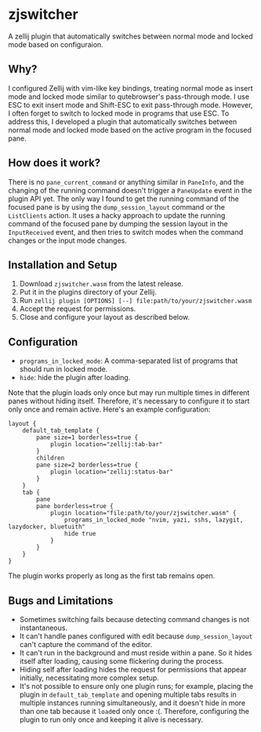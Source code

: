# zjswitcher

A zellij plugin that automatically switches between normal mode and locked mode based on configuraion. 

## Why?

I configured Zellij with vim-like key bindings, treating normal mode as insert mode and locked mode similar to qutebrowser's pass-through mode. I use ESC to exit insert mode and Shift-ESC to exit pass-through mode. However, I often forget to switch to locked mode in programs that use ESC. To address this, I developed a plugin that automatically switches between normal mode and locked mode based on the active program in the focused pane.

## How does it work?

There is no `pane_current_command` or anything similar in `PaneInfo`, and the changing of the running command doesn't trigger a `PaneUpdate` event in the plugin API yet. The only way I found to get the running command of the focused pane is by using the `dump_session_layout` command or the `ListClients` action. It uses a hacky approach to update the running command of the focused pane by dumping the session layout in the `InputReceived` event, and then tries to switch modes when the command changes or the input mode changes.

## Installation and Setup

1. Download `zjswitcher.wasm` from the latest release.
2. Put it in the plugins directory of your Zellij.
3. Run `zellij plugin [OPTIONS] [--] file:path/to/your/zjswitcher.wasm`
4. Accept the request for permissions.
5. Close and configure your layout as described below.

## Configuration

- `programs_in_locked_mode`: A comma-separated list of programs that should run in locked mode.
- `hide`: hide the plugin after loading.

Note that the plugin loads only once but may run multiple times in different panes without hiding itself. Therefore, it's necessary to configure it to start only once and remain active. Here's an example configuration:

```kdl
layout {
    default_tab_template {
        pane size=1 borderless=true {
            plugin location="zellij:tab-bar"
        }
        children
        pane size=2 borderless=true {
            plugin location="zellij:status-bar"
        }
    }
    tab {
        pane
        pane borderless=true {
            plugin location="file:path/to/your/zjswitcher.wasm" {
                programs_in_locked_mode "nvim, yazi, sshs, lazygit, lazydocker, bluetuith"
                hide true
            }
        }
    }
}
```

The plugin works properly as long as the first tab remains open.

## Bugs and Limitations

- Sometimes switching fails because detecting command changes is not instantaneous.
- It can't handle panes configured with edit because `dump_session_layout` can't capture the command of the editor.
- It can't run in the background and must reside within a pane. So it hides itself after loading, causing some flickering during the process.
- Hiding self after loading hides the request for permissions that appear initially, necessitating more complex setup.
- It's not possible to ensure only one plugin runs; for example, placing the plugin in `default_tab_template` and opening multiple tabs results in multiple instances running simultaneously, and it doesn't hide in more than one tab because it `load`ed only once :(. Therefore, configuring the plugin to run only once and keeping it alive is necessary.
